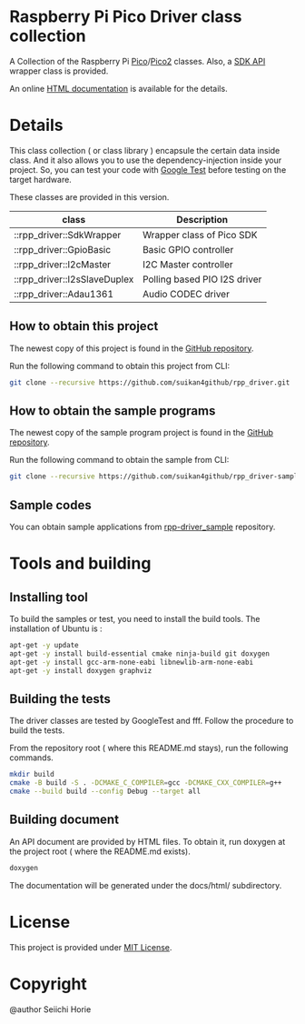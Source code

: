 # Raspberry Pi Pico Driver class collection
A Collection of the Raspberry Pi [Pico](https://www.raspberrypi.com/products/raspberry-pi-pico/)/[Pico2](https://www.raspberrypi.com/products/raspberry-pi-pico-2/) classes. Also, a [SDK API](https://www.raspberrypi.com/documentation/pico-sdk/hardware.html#group_sm_config_1gaed7a6e7dc4f1979c7c62e4773df8c79b) wrapper class is provided. 

An online [HTML documentation](https://suikan4github.github.io/rpp_driver/) is available for the details.  

# Details
This class collection ( or class library ) encapsule the certain data inside class. And it also allows you to use the dependency-injection inside your project. So, you can test your code with [Google Test](https://github.com/google/googletest) before testing on the target hardware. 

These classes are provided in this version. 

| class                             | Description |
|---------------------------------  |----------------------------- |
| ::rpp_driver::SdkWrapper          | Wrapper class of Pico SDK    |
| ::rpp_driver::GpioBasic           | Basic GPIO controller        |
| ::rpp_driver::I2cMaster           | I2C Master controller        |
| ::rpp_driver::I2sSlaveDuplex      | Polling based PIO I2S driver |
| ::rpp_driver::Adau1361            | Audio CODEC driver           |


## How to obtain this project

The newest copy of this project is found in the [GitHub repository](https://github.com/suikan4github/rpp_driver). 

Run the following command to obtain this project from CLI:
```sh
git clone --recursive https://github.com/suikan4github/rpp_driver.git
```

## How to obtain the sample programs

The newest copy of the sample program project is found in the [GitHub repository](https://github.com/suikan4github/rpp_driver-sample). 

Run the following command to obtain the sample from CLI:
```sh
git clone --recursive https://github.com/suikan4github/rpp_driver-sample.git
```

## Sample codes
You can obtain sample applications from [rpp-driver_sample](https://github.com/suikan4github/rpp_driver-sample) repository.


# Tools and building
## Installing tool
To build the samples or test, you need to install the build tools. 
The installation of Ubuntu is : 

```sh
apt-get -y update
apt-get -y install build-essential cmake ninja-build git doxygen
apt-get -y install gcc-arm-none-eabi libnewlib-arm-none-eabi
apt-get -y install doxygen graphviz
```

## Building the tests
The driver classes are tested by GoogleTest and fff. Follow the procedure to build the tests. 

From the repository root ( where this README.md stays), run the following commands. 
```sh
mkdir build
cmake -B build -S . -DCMAKE_C_COMPILER=gcc -DCMAKE_CXX_COMPILER=g++ 
cmake --build build --config Debug --target all
```

## Building document
An API document are provided by HTML files. 
To obtain it, run doxygen at the project root ( where the README.md exists).

```sh
doxygen
```

The documentation will be generated under the docs/html/ subdirectory. 

# License
This project is provided under [MIT License](LICENSE). 

# Copyright
@author Seiichi Horie
